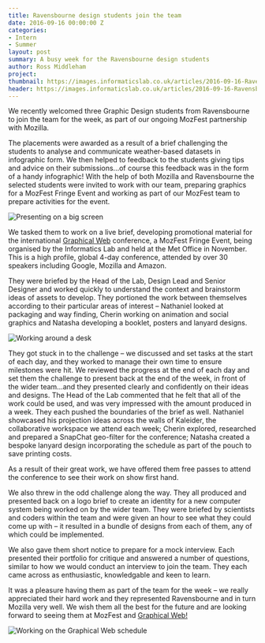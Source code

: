 ```yaml
---
title: Ravensbourne design students join the team
date: 2016-09-16 00:00:00 Z
categories:
- Intern
- Summer
layout: post
summary: A busy week for the Ravensbourne design students
author: Ross Middleham
project:
thumbnail: https://images.informaticslab.co.uk/articles/2016-09-16-Ravensbourne-work-experience/20160909_120306.jpg
header: https://images.informaticslab.co.uk/articles/2016-09-16-Ravensbourne-work-experience/20160908_091857.jpg
---
```



We recently welcomed three Graphic Design students from Ravensbourne to join the team for the week, as part of our ongoing MozFest partnership with Mozilla.

The placements were awarded as a result of a brief challenging the students to analyse and communicate weather-based datasets in infographic form. We then helped to feedback to the students giving tips and advice on their submissions...of course this feedback was in the form of a handy infographic! With the help of both Mozilla and Ravensbourne the selected students were invited to work with our team, preparing graphics for a MozFest Fringe Event and working as part of our MozFest team to prepare activities for the event.


![Presenting on a big screen](https://images.informaticslab.co.uk/articles/2016-09-16-Ravensbourne-work-experience/20160908_092745.jpg)

We tasked them to work on a live brief, developing promotional material for the international [Graphical Web](http://2016.graphicalweb.org/) conference, a MozFest Fringe Event, being organised by the Informatics Lab and held at the Met Office in November. This is a high profile, global 4-day conference, attended by over 30 speakers including Google, Mozilla and Amazon.

They were briefed by the Head of the Lab, Design Lead and Senior Designer and worked quickly to understand the context and brainstorm ideas of assets to develop. They portioned the work between themselves according to their particular areas of interest – Nathaniel looked at packaging and way finding, Cherin working on animation and social graphics and Natasha developing a booklet, posters and lanyard designs.

![Working around a desk](https://images.informaticslab.co.uk/articles/2016-09-16-Ravensbourne-work-experience/20160909_120255.jpg)

They got stuck in to the challenge – we discussed and set tasks at the start of each day, and they worked to manage their own time to ensure milestones were hit. We reviewed the progress at the end of each day and set them the challenge to present back at the end of the week, in front of the wider team…and they presented clearly and confidently on their ideas and designs. The Head of the Lab commented that he felt that all of the work could be used, and was very impressed with the amount produced in a week. They each pushed the boundaries of the brief as well. Nathaniel showcased his projection ideas across the walls of Kaleider, the collaborative workspace we attend each week; Cherin explored, researched and prepared a SnapChat geo-filter for the conference; Natasha created a bespoke lanyard design incorporating the schedule as part of the pouch to save printing costs.

As a result of their great work, we have offered them free passes to attend the conference to see their work on show first hand.

We also threw in the odd challenge along the way. They all produced and presented back on a logo brief to create an identity for a new computer system being worked on by the wider team. They were briefed by scientists and coders within the team and were given an hour to see what they could come up with – it resulted in a bundle of designs from each of them, any of which could be implemented.

We also gave them short notice to prepare for a mock interview. Each presented their portfolio for critique and answered a number of questions, similar to how we would conduct an interview to join the team. They each came across as enthusiastic, knowledgable and keen to learn.

It was a pleasure having them as part of the team for the week – we really appreciated their hard work and they represented Ravensbourne and in turn Mozilla very well. We wish them all the best for the future and are looking forward to seeing them at MozFest and [Graphical Web!](http://2016.graphicalweb.org/)

![Working on the Graphical Web schedule](https://images.informaticslab.co.uk/articles/2016-09-16-Ravensbourne-work-experience/20160909_120322.jpg)

